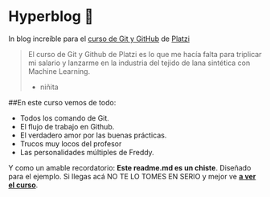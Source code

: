 # Hyperblog 💚
In blog increíble para el [curso de Git y GitHub](https://platzi.com/clases/git-github/) de [Platzi](https://platzi.com/)
> El curso de Git y Github de Platzi es lo que me hacía falta para triplicar mi salario y lanzarme en la industria del tejido de lana sintética con Machine Learning.
> - niñita

##En este curso vemos de todo:
* Todos los comando de Git.
* El flujo de trabajo en Github.
* El verdadero amor por las buenas prácticas.
* Trucos muy locos del profesor
* Las personalidades múltiples de Freddy.

Y como un amable recordatorio: **Este readme.md es un chiste**. Diseñado para el ejemplo. Si llegas acá NO TE LO TOMES EN SERIO y mejor ve [**a ver el curso**](https://platzi.com/clases/git-github/).